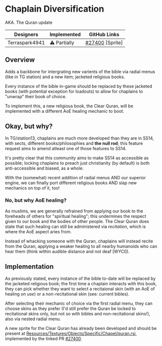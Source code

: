# Chaplain Diversification
AKA. The Quran update

| Designers | Implemented | GitHub Links |
|---|---|---|
| Terraspark4941 | ⚠️ Partially | [#27400](https://github.com/space-wizards/space-station-14/pull/27400) [Sprite] |

## Overview

Adds a backbone for intergrating new varients of the bible via radial menus (like in TG station) and a new item; jacketed religious books. 

Every instance of the bible in-game should be replaced by these jacketed books (with potential exception for loadouts) to allow for chaplains to "unwrap" their book of choice.

To implement this, a new religious book, the Clear Quran, will be implemented with a different AoE healing mechanic to boot.

## Okay, but why?

In TG/station13, chaplains are much more developed than they are in SS14, with sects, different books/philosophies and **the null rod**; this feature request aims to amend atleast one of those features to SS14.

It's pretty clear that this community aims to make SS14 as accessible as possible; locking chaplains to preach just christianity (by default) is both anti-accessible and biased, as a whole.

With the (somewhat) recent addition of radial menus AND our superior engine, we can finally port different religious books AND slap new mechanics on top of it, too!

### No, but why AoE healing?

As muslims, we are generally refrained from applying our book to the foreheads of others for "spiritual healing"; this undermines the respect given to our book and the bodies of other people.
The Clear Quran does state that such healing can still be administered via *recitation*, which is where the AoE aspect aries from. 

Instead of whacking someone with the Quran, chaplains will instead recite from the Quran, applying a weaker healing to all nearby humanoids who can hear them (think within audible distance and not deaf [WYCI]).

## Implementation

As previously stated, every instance of the bible to-date will be replaced by the jacketed religious book; the first time a chaplain interacts with this book, they can pick whether they want to select a recitaional skin (with an AoE of healing *on use*) or a non-recitational skin (see: current bibles).

After selecting their mechanic of choice via the first radial menu, they can choose skins as they prefer (I'd still prefer the Quran be locked to recitational skins only, but not so with bibles and non-recitational skins!), also via nested radial menu.

A new sprite for the Clear Quran has already been developed and should be present at [Resources/Textures/Objects/Specific/Chapel/quran.rsi](https://github.com/space-wizards/space-station-14/tree/master/Resources/Textures/Objects/Specific/Chapel/quran.rsi), implemented by the linked PR [#27400](https://github.com/space-wizards/space-station-14/pull/27400).
